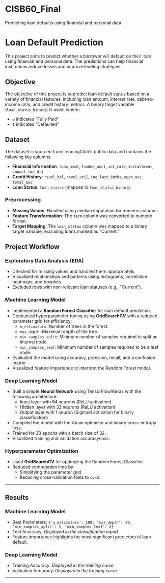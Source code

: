 # CISB60_Final
Predicting loan defaults using financial and personal data
# Loan Default Prediction

This project aims to predict whether a borrower will default on their loan using financial and personal data. The predictions can help financial institutions reduce losses and improve lending strategies.

## Objective

The objective of this project is to predict loan default status based on a variety of financial features, including loan amount, interest rate, debt-to-income ratio, and credit history metrics. A binary target variable (`loan_status_binary`) is used, where:
- `0` indicates "Fully Paid"
- `1` indicates "Defaulted"

## Dataset

The dataset is sourced from LendingClub's public data and contains the following key columns:
- **Financial Information**: `loan_amnt`, `funded_amnt`, `int_rate`, `installment`, `annual_inc`, `dti`
- **Credit History**: `revol_bal`, `revol_util`, `inq_last_6mths`, `open_acc`, `total_acc`
- **Loan Status**: `loan_status` (mapped to `loan_status_binary`)

### Preprocessing
- **Missing Values**: Handled using median imputation for numeric columns.
- **Feature Transformation**: The `term` column was converted to numeric format.
- **Target Mapping**: The `loan_status` column was mapped to a binary target variable, excluding loans marked as "Current."

## Project Workflow

### Exploratory Data Analysis (EDA)
- Checked for missing values and handled them appropriately.
- Visualized relationships and patterns using histograms, correlation heatmaps, and boxplots.
- Excluded rows with non-relevant loan statuses (e.g., "Current").

### Machine Learning Model
- Implemented a **Random Forest Classifier** for loan default prediction.
- Conducted hyperparameter tuning using **GridSearchCV** with a reduced parameter grid for efficiency:
  - `n_estimators`: Number of trees in the forest.
  - `max_depth`: Maximum depth of the tree.
  - `min_samples_split`: Minimum number of samples required to split an internal node.
  - `min_samples_leaf`: Minimum number of samples required to be a leaf node.
- Evaluated the model using accuracy, precision, recall, and a confusion matrix.
- Visualized feature importance to interpret the Random Forest model.

### Deep Learning Model
- Built a simple **Neural Network** using TensorFlow/Keras with the following architecture:
  - Input layer with 64 neurons (ReLU activation)
  - Hidden layer with 32 neurons (ReLU activation)
  - Output layer with 1 neuron (Sigmoid activation for binary classification)
- Compiled the model with the Adam optimizer and binary cross-entropy loss.
- Trained for 20 epochs with a batch size of 32.
- Visualized training and validation accuracy/loss.

### Hyperparameter Optimization
- Used **GridSearchCV** for optimizing the Random Forest Classifier.
- Reduced computation time by:
  - Simplifying the parameter grid.
  - Reducing cross-validation folds to `cv=2`.

---

## Results

### Machine Learning Model
- Best Parameters: `{'n_estimators': 100, 'max_depth': 20, 'min_samples_split': 5, 'min_samples_leaf': 2}`
- Test Accuracy: *Displayed in the classification report*
- Feature importance highlights the most significant predictors of loan default.

### Deep Learning Model
- Training Accuracy: *Displayed in the training curve*
- Validation Accuracy: *Displayed in the training curve*

---

